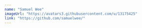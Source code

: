 ```yaml
---
name: "Samuel Wee"
imageUrl: "https://avatars3.githubusercontent.com/u/13175425"
link: "https://github.com/samuelwee/"
---
```

